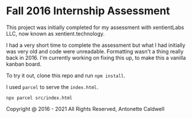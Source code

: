 # Fall 2016 Internship Assessment

This project was initially completed for my assessment with xentientLabs LLC, now known as xentient.technology.

I had a very short time to complete the assessment but what I had initially was very old and code were unreadable. Formatting wasn't a thing really back in 2016. I'm currently working on fixing this up, to make this a vanilla kanban board.

To try it out, clone this repo and run `npm install`.

I used `parcel` to serve the `index.html`.

`npx parcel src/index.html`

Copyright @ 2016 - 2021
All Rights Reserved, Antonette Caldwell